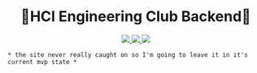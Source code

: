 <div align="center">
    <h1>👷HCI Engineering Club Backend👷</h1>
</div>

<div align="center">
    <a href="https://travis-ci.com/Interniac/interniac-website.svg?branch=master">
        <img src="https://travis-ci.com/hciengclub/hcieng-server.svg?branch=master" />
    </a>
    <a href="https://codecov.io/gh/hciengclub/hcieng-server">
        <img src="https://codecov.io/gh/hciengclub/hcieng-server/branch/master/graph/badge.svg?token=CSA3TB1MNI"/>
    </a>
    <a href="https://goreportcard.com/badge/github.com/hciengclub/hcieng-server">
        <img src="https://goreportcard.com/badge/github.com/hciengclub/hcieng-server">
    </a>
</div>


    * the site never really caught on so I'm going to leave it in it's current mvp state *
